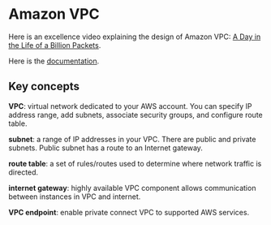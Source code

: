 # Amazon VPC

Here is an excellence video explaining the design of Amazon VPC: [A Day in the Life of a Billion Packets](https://www.youtube.com/watch?v=Zd5hsL-JNY4).

Here is the [documentation](https://docs.aws.amazon.com/vpc/latest/userguide/what-is-amazon-vpc.html).

## Key concepts

**VPC**: virtual network dedicated to your AWS account. You can specify IP address range, add subnets, associate security groups, and configure route table.

**subnet**: a range of IP addresses in your VPC. There are public and private subnets. Public subnet has a route to an Internet gateway.

**route table**: a set of rules/routes used to determine where network traffic is directed.

**internet gateway**: highly available VPC component allows communication between instances in VPC and internet.

**VPC endpoint**: enable private connect VPC to supported AWS services.

